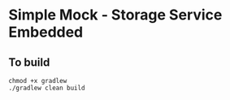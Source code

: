 # Simple Mock - Storage Service Embedded

## To build

```shell
chmod +x gradlew
./gradlew clean build
```
